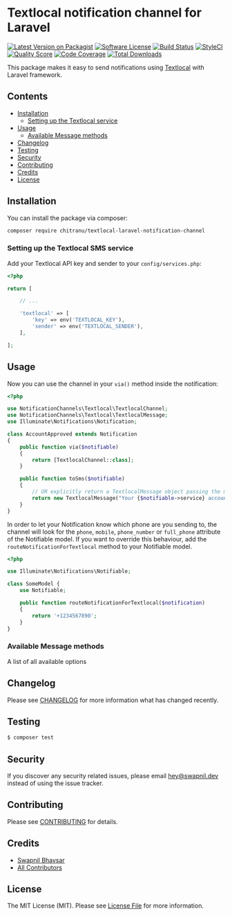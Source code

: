 # Textlocal notification channel for Laravel

[![Latest Version on Packagist](https://img.shields.io/packagist/v/chitranu/textlocal-laravel-notification-channel.svg?style=flat-square)](https://packagist.org/packages/chitranu/textlocal-laravel-notification-channel)
[![Software License](https://img.shields.io/badge/license-MIT-brightgreen.svg?style=flat-square)](LICENSE.md)
[![Build Status](https://img.shields.io/travis/chitranu/textlocal-laravel-notification-channel/master.svg?style=flat-square)](https://travis-ci.org/chitranu/textlocal-laravel-notification-channel)
[![StyleCI](https://styleci.io/repos/65772445/shield)](https://styleci.io/repos/65772445)
[![Quality Score](https://img.shields.io/scrutinizer/g/chitranu/textlocal-laravel-notification-channel.svg?style=flat-square)](https://scrutinizer-ci.com/g/chitranu/textlocal-laravel-notification-channel)
[![Code Coverage](https://img.shields.io/scrutinizer/coverage/g/chitranu/textlocal-laravel-notification-channel/master.svg?style=flat-square)](https://scrutinizer-ci.com/g/chitranu/textlocal-laravel-notification-channel/?branch=master)
[![Total Downloads](https://img.shields.io/packagist/dt/chitranu/textlocal-laravel-notification-channel.svg?style=flat-square)](https://packagist.org/packages/chitranu/textlocal-laravel-notification-channel)

This package makes it easy to send notifications using [Textlocal](https://textlocal.in/) with Laravel framework.

## Contents

-   [Installation](#installation)
    -   [Setting up the Textlocal service](#setting-up-the-Textlocal-service)
-   [Usage](#usage)
    -   [Available Message methods](#available-message-methods)
-   [Changelog](#changelog)
-   [Testing](#testing)
-   [Security](#security)
-   [Contributing](#contributing)
-   [Credits](#credits)
-   [License](#license)

## Installation

You can install the package via composer:

``` bash
composer require chitranu/textlocal-laravel-notification-channel
```


### Setting up the Textlocal SMS service

Add your Textlocal API key and sender to your `config/services.php`:

```php
<?php

return [

    // ...

    'textlocal' => [
        'key' => env('TEXTLOCAL_KEY'),
        'sender' => env('TEXTLOCAL_SENDER'),
    ],

];
```

## Usage

Now you can use the channel in your `via()` method inside the notification:

```php
<?php

use NotificationChannels\Textlocal\TextlocalChannel;
use NotificationChannels\Textlocal\TextlocalMessage;
use Illuminate\Notifications\Notification;

class AccountApproved extends Notification
{
    public function via($notifiable)
    {
        return [TextlocalChannel::class];
    }

    public function toSms($notifiable)
    {
        // OR explicitly return a TextlocalMessage object passing the message body:
        return new TextlocalMessage("Your {$notifiable->service} account was approved!");
    }
}
```

In order to let your Notification know which phone are you sending to, the channel
will look for the `phone`, `mobile`, `phone_number` or `full_phone` attribute of the
Notifiable model. If you want to override this behaviour, add the
`routeNotificationForTextlocal` method to your Notifiable model.

```php
<?php

use Illuminate\Notifications\Notifiable;

class SomeModel {
    use Notifiable;

    public function routeNotificationForTextlocal($notification)
    {
        return '+1234567890';
    }
}
```

### Available Message methods

A list of all available options

## Changelog

Please see [CHANGELOG](CHANGELOG.md) for more information what has changed recently.

## Testing

```bash
$ composer test
```

## Security

If you discover any security related issues, please email hey@swapnil.dev instead of using the issue tracker.

## Contributing

Please see [CONTRIBUTING](CONTRIBUTING.md) for details.

## Credits

-   [Swapnil Bhavsar](https://github.com/IamSwap)
-   [All Contributors](../../contributors)

## License

The MIT License (MIT). Please see [License File](LICENSE.md) for more information.
